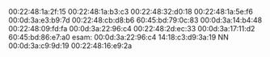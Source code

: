 00:22:48:1a:2f:15
00:22:48:1a:b3:c3
00:22:48:32:d0:18
00:22:48:1a:5e:f6
00:0d:3a:e3:b9:7d
00:22:48:cb:d8:b6
60:45:bd:79:0c:83
00:0d:3a:14:b4:48
00:22:48:09:fd:fa
00:0d:3a:22:96:c4
00:22:48:2d:ec:33
00:0d:3a:17:11:d2
60:45:bd:86:e7:a0
esam:
00:0d:3a:22:96:c4
14:18:c3:d9:3a:19
NN
00:0d:3a:c9:9d:19
00:22:48:16:e9:2a
